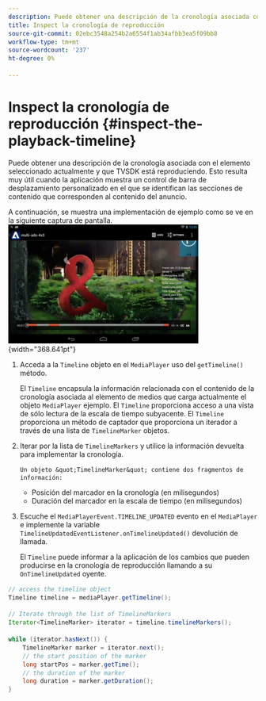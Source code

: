 ```yaml
---
description: Puede obtener una descripción de la cronología asociada con el elemento seleccionado actualmente y que TVSDK está reproduciendo. Esto resulta muy útil cuando la aplicación muestra un control de barra de desplazamiento personalizado en el que se identifican las secciones de contenido que corresponden al contenido del anuncio.
title: Inspect la cronología de reproducción
source-git-commit: 02ebc3548a254b2a6554f1ab34afbb3ea5f09bb8
workflow-type: tm+mt
source-wordcount: '237'
ht-degree: 0%

---
```


# Inspect la cronología de reproducción {#inspect-the-playback-timeline}

Puede obtener una descripción de la cronología asociada con el elemento seleccionado actualmente y que TVSDK está reproduciendo. Esto resulta muy útil cuando la aplicación muestra un control de barra de desplazamiento personalizado en el que se identifican las secciones de contenido que corresponden al contenido del anuncio.

A continuación, se muestra una implementación de ejemplo como se ve en la siguiente captura de pantalla.  ![](assets/inspect-playback.jpg){width="368.641pt"}

1. Acceda a la `Timeline` objeto en el `MediaPlayer` uso del `getTimeline()` método.

   El `Timeline` encapsula la información relacionada con el contenido de la cronología asociada al elemento de medios que carga actualmente el objeto `MediaPlayer` ejemplo. El `Timeline` proporciona acceso a una vista de sólo lectura de la escala de tiempo subyacente. El `Timeline` proporciona un método de captador que proporciona un iterador a través de una lista de `TimelineMarker` objetos.

1. Iterar por la lista de `TimelineMarkers` y utilice la información devuelta para implementar la cronología.

       Un objeto &quot;TimelineMarker&quot; contiene dos fragmentos de información:
   
   * Posición del marcador en la cronología (en milisegundos)
   * Duración del marcador en la escala de tiempo (en milisegundos)

1. Escuche el `MediaPlayerEvent.TIMELINE_UPDATED` evento en el `MediaPlayer` e implemente la variable `TimelineUpdatedEventListener.onTimelineUpdated()` devolución de llamada.

   El `Timeline` puede informar a la aplicación de los cambios que pueden producirse en la cronología de reproducción llamando a su `OnTimelineUpdated` oyente.

```java
// access the timeline object 
Timeline timeline = mediaPlayer.getTimeline(); 
 
// Iterate through the list of TimelineMarkers 
Iterator<TimelineMarker> iterator = timeline.timelineMarkers(); 
 
while (iterator.hasNext()) { 
    TimelineMarker marker = iterator.next(); 
    // the start position of the marker 
    long startPos = marker.getTime(); 
    // the duration of the marker 
    long duration = marker.getDuration(); 
}
```
